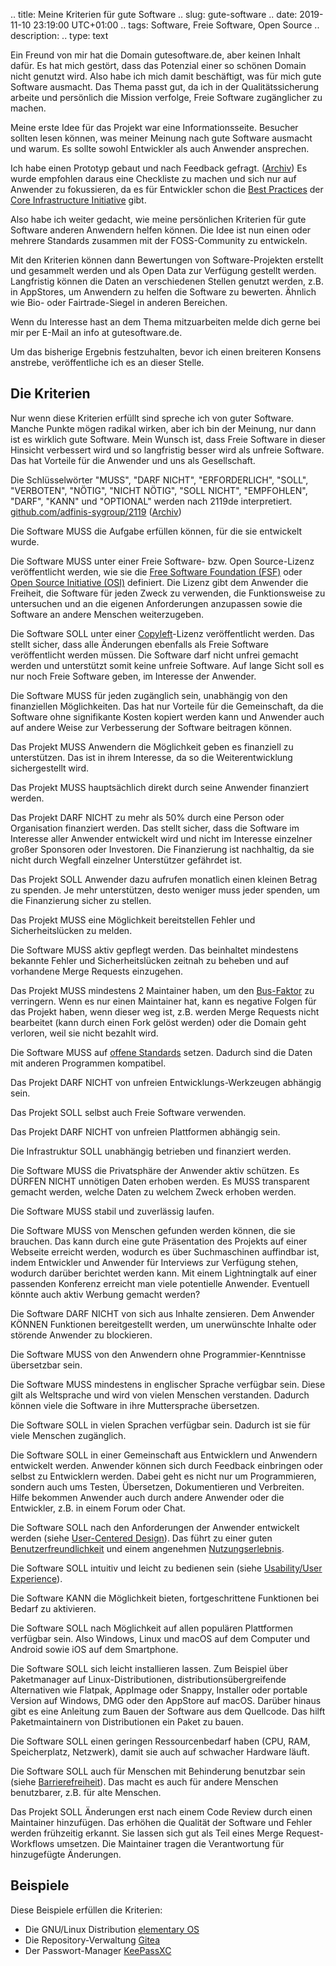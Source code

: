 .. title: Meine Kriterien für gute Software
.. slug: gute-software
.. date: 2019-11-10 23:19:00 UTC+01:00
.. tags: Software, Freie Software, Open Source
.. description:
.. type: text

Ein Freund von mir hat die Domain gutesoftware.de, aber keinen Inhalt dafür. Es hat mich gestört, dass das Potenzial einer so schönen Domain nicht genutzt wird. Also habe ich mich damit beschäftigt, was für mich gute Software ausmacht. Das Thema passt gut, da ich in der Qualitätssicherung arbeite und persönlich die Mission verfolge, Freie Software zugänglicher zu machen.
<!-- TEASER_END -->

Meine erste Idee für das Projekt war eine Informationsseite. Besucher sollten lesen können, was meiner Meinung nach gute Software ausmacht und warum. Es sollte sowohl Entwickler als auch Anwender ansprechen.

Ich habe einen Prototyp gebaut und nach Feedback gefragt. ([Archiv](https://web.archive.org/web/20191110042008/https://gutesoftware.de/)) Es wurde empfohlen daraus eine Checkliste zu machen und sich nur auf Anwender zu fokussieren, da es für Entwickler schon die [Best Practices](https://github.com/coreinfrastructure/best-practices-badge/blob/master/doc/criteria.md) der [Core Infrastructure Initiative](https://www.coreinfrastructure.org/) gibt.

Also habe ich weiter gedacht, wie meine persönlichen Kriterien für gute Software anderen Anwendern helfen können. Die Idee ist nun einen oder mehrere Standards zusammen mit der FOSS-Community zu entwickeln.

Mit den Kriterien können dann Bewertungen von Software-Projekten erstellt und gesammelt werden und als Open Data zur Verfügung gestellt werden. Langfristig können die Daten an verschiedenen Stellen genutzt werden, z.B. in AppStores, um Anwendern zu helfen die Software zu bewerten. Ähnlich wie Bio- oder Fairtrade-Siegel in anderen Bereichen.

Wenn du Interesse hast an dem Thema mitzuarbeiten melde dich gerne bei mir per E-Mail an info at gutesoftware.de.

Um das bisherige Ergebnis festzuhalten, bevor ich einen breiteren Konsens anstrebe, veröffentliche ich es an dieser Stelle.

## Die Kriterien

Nur wenn diese Kriterien erfüllt sind spreche ich von guter Software. Manche Punkte mögen radikal wirken, aber ich bin der Meinung, nur dann ist es wirklich gute Software. Mein Wunsch ist, dass Freie Software in dieser Hinsicht verbessert wird und so langfristig besser wird als unfreie Software. Das hat Vorteile für die Anwender und uns als Gesellschaft.

Die Schlüsselwörter "MUSS", "DARF NICHT", "ERFORDERLICH", "SOLL",
"VERBOTEN", "NÖTIG", "NICHT NÖTIG", "SOLL NICHT", "EMPFOHLEN", "DARF",
"KANN" und "OPTIONAL" werden nach 2119de interpretiert.
[github.com/adfinis-sygroup/2119](https://github.com/adfinis-sygroup/2119/blob/master/2119de.rst) ([Archiv](https://web.archive.org/web/20191110020457/https://github.com/adfinis-sygroup/2119/blob/master/2119de.rst))


Die Software MUSS die Aufgabe erfüllen können, für die sie entwickelt wurde.

Die Software MUSS unter einer Freie Software- bzw. Open Source-Lizenz veröffentlicht werden, wie sie die [Free Software Foundation (FSF)](https://www.gnu.org/licenses/license-list.html) oder [Open Source Initiative (OSI)](https://opensource.org/licenses) definiert. Die Lizenz gibt dem Anwender die Freiheit, die Software für jeden Zweck zu verwenden, die Funktionsweise zu untersuchen und an die eigenen Anforderungen anzupassen sowie die Software an andere Menschen weiterzugeben.

Die Software SOLL unter einer [Copyleft](https://de.wikipedia.org/wiki/Copyleft)-Lizenz veröffentlicht werden. Das stellt sicher, dass alle Änderungen ebenfalls als Freie Software veröffentlicht werden müssen. Die Software darf nicht unfrei gemacht werden und unterstützt somit keine unfreie Software. Auf lange Sicht soll es nur noch Freie Software geben, im Interesse der Anwender.

Die Software MUSS für jeden zugänglich sein, unabhängig von den finanziellen Möglichkeiten. Das hat nur Vorteile für die Gemeinschaft, da die Software ohne signifikante Kosten kopiert werden kann und Anwender auch auf andere Weise zur Verbesserung der Software beitragen können.

Das Projekt MUSS Anwendern die Möglichkeit geben es finanziell zu unterstützen. Das ist in ihrem Interesse, da so die Weiterentwicklung sichergestellt wird.

Das Projekt MUSS hauptsächlich direkt durch seine Anwender finanziert werden.

Das Projekt DARF NICHT zu mehr als 50% durch eine Person oder Organisation finanziert werden. Das stellt sicher, dass die Software im Interesse aller Anwender entwickelt wird und nicht im Interesse einzelner großer Sponsoren oder Investoren. Die Finanzierung ist nachhaltig, da sie nicht durch Wegfall einzelner Unterstützer gefährdet ist.

Das Projekt SOLL Anwender dazu aufrufen monatlich einen kleinen Betrag zu spenden. Je mehr unterstützen, desto weniger muss jeder spenden, um die Finanzierung sicher zu stellen.

Das Projekt MUSS eine Möglichkeit bereitstellen Fehler und Sicherheitslücken zu melden.

Die Software MUSS aktiv gepflegt werden. Das beinhaltet mindestens bekannte Fehler und Sicherheitslücken zeitnah zu beheben und auf vorhandene Merge Requests einzugehen.

Das Projekt MUSS mindestens 2 Maintainer haben, um den [Bus-Faktor](https://de.wikipedia.org/wiki/Truck_Number) zu verringern. Wenn es nur einen Maintainer hat, kann es negative Folgen für das Projekt haben, wenn dieser weg ist, z.B. werden Merge Requests nicht bearbeitet (kann durch einen Fork gelöst werden) oder die Domain geht verloren, weil sie nicht bezahlt wird.

Die Software MUSS auf [offene Standards](https://fsfe.org/activities/os/os.de.html) setzen. Dadurch sind die Daten mit anderen Programmen kompatibel.

Das Projekt DARF NICHT von unfreien Entwicklungs-Werkzeugen abhängig sein.

Das Projekt SOLL selbst auch Freie Software verwenden.

Das Projekt DARF NICHT von unfreien Plattformen abhängig sein.

Die Infrastruktur SOLL unabhängig betrieben und finanziert werden.

Die Software MUSS die Privatsphäre der Anwender aktiv schützen. Es DÜRFEN NICHT unnötigen Daten erhoben werden. Es MUSS transparent gemacht werden, welche Daten zu welchem Zweck erhoben werden.

Die Software MUSS stabil und zuverlässig laufen.

Die Software MUSS von Menschen gefunden werden können, die sie brauchen. Das kann durch eine gute Präsentation des Projekts auf einer Webseite erreicht werden, wodurch es über Suchmaschinen auffindbar ist, indem Entwickler und Anwender für Interviews zur Verfügung stehen, wodurch darüber berichtet werden kann. Mit einem Lightningtalk auf einer passenden Konferenz erreicht man viele potentielle Anwender. Eventuell könnte auch aktiv Werbung gemacht werden?

Die Software DARF NICHT von sich aus Inhalte zensieren. Dem Anwender KÖNNEN Funktionen bereitgestellt werden, um unerwünschte Inhalte oder störende Anwender zu blockieren.

Die Software MUSS von den Anwendern ohne Programmier-Kenntnisse übersetzbar sein.

Die Software MUSS mindestens in englischer Sprache verfügbar sein. Diese gilt als Weltsprache und wird von vielen Menschen verstanden. Dadurch können viele die Software in ihre Muttersprache übersetzen.

Die Software SOLL in vielen Sprachen verfügbar sein. Dadurch ist sie für viele Menschen zugänglich.

Die Software SOLL in einer Gemeinschaft aus Entwicklern und Anwendern entwickelt werden. Anwender können sich durch Feedback einbringen oder selbst zu Entwicklern werden. Dabei geht es nicht nur um Programmieren, sondern auch ums Testen, Übersetzen, Dokumentieren und Verbreiten. Hilfe bekommen Anwender auch durch andere Anwender oder die Entwickler, z.B. in einem Forum oder Chat.

Die Software SOLL nach den Anforderungen der Anwender entwickelt werden (siehe [User-Centered Design](https://de.wikipedia.org/wiki/Nutzerorientierte_Gestaltung)). Das führt zu einer guten [Benutzerfreundlichkeit](https://de.wikipedia.org/wiki/Benutzerfreundlichkeit) und einem angenehmen [Nutzungserlebnis](https://de.wikipedia.org/wiki/User_Experience).

Die Software SOLL intuitiv und leicht zu bedienen sein (siehe [Usability/User Experience](https://www.usability.de/usability-user-experience.html)).

Die Software KANN die Möglichkeit bieten, fortgeschrittene Funktionen bei Bedarf zu aktivieren.

Die Software SOLL nach Möglichkeit auf allen populären Plattformen verfügbar sein. Also Windows, Linux und macOS auf dem Computer und Android sowie iOS auf dem Smartphone.

Die Software SOLL sich leicht installieren lassen. Zum Beispiel über Paketmanager auf Linux-Distributionen, distributionsübergreifende Alternativen wie Flatpak, AppImage oder Snappy, Installer oder portable Version auf Windows, DMG oder den AppStore auf macOS. Darüber hinaus gibt es eine Anleitung zum Bauen der Software aus dem Quellcode. Das hilft Paketmaintainern von Distributionen ein Paket zu bauen.

Die Software SOLL einen geringen Ressourcenbedarf haben (CPU, RAM, Speicherplatz, Netzwerk), damit sie auch auf schwacher Hardware läuft.

Die Software SOLL auch für Menschen mit Behinderung benutzbar sein (siehe [Barrierefreiheit](https://de.wikipedia.org/wiki/Barrierefreies_Arbeiten_am_Computer)). Das macht es auch für andere Menschen benutzbarer, z.B. für alte Menschen.

Das Projekt SOLL Änderungen erst nach einem Code Review durch einen Maintainer hinzufügen. Das erhöhen die Qualität der Software und Fehler werden frühzeitig erkannt. Sie lassen sich gut als Teil eines Merge Request-Workflows umsetzen. Die Maintainer tragen die Verantwortung für hinzugefügte Änderungen.

## Beispiele

Diese Beispiele erfüllen die Kriterien:

- Die GNU/Linux Distribution [elementary OS](https://elementary.io/)
- Die Repository-Verwaltung [Gitea](https://gitea.io/)
- Der Passwort-Manager [KeePassXC](https://keepassxc.org/)
